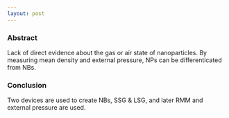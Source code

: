 ```yaml
---
layout: post
---
```


### Abstract
Lack of direct evidence about the gas or air state of nanoparticles. By measuring mean density and external pressure, NPs can be differenticated from NBs.

### Conclusion
Two devices are used to create NBs, SSG & LSG, and later RMM and external pressure are used.